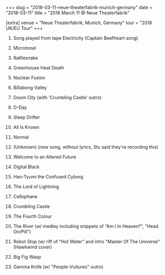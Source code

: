 +++
slug = "2018-03-11-neue-theaterfabrik-munich-germany"
date = "2018-03-11"
title = "2018 March 11 @ Neue Theaterfabrik"

[extra]
venue = "Neue Theaterfabrik, Munich, Germany"
tour = "2018 UK/EU Tour"
+++


 1. Song played from tape
    Electricity
    (Captain Beefheart song)

 2. Microtonal
 3. Rattlesnake

 4. Greenhouse Heat Death

 5. Nuclear Fusion

 6. Billabong Valley

 7. Doom City
    (with 'Crumbling Castle' outro)

 8. D-Day

 9. Sleep Drifter

10. All Is Known

11. Normal
12. (Unknown)
    (new song, without lyrics, Stu said they're recording this)
13. Welcome to an Altered Future

14. Digital Black

15. Han-Tyumi the Confused Cyborg

16. The Lord of Lightning

17. Cellophane

18. Crumbling Castle

19. The Fourth Colour

20. The River
    (w/ medley including snippets of "Am I In Heaven?", "Head On/Pill")

21. Robot Stop
    (w/ riff of "Hot Water" and intro "Master Of The Universe"
    [Hawkwind cover)

22. Big Fig Wasp

23. Gamma Knife
    (w/ "People-Vultures" outro)



